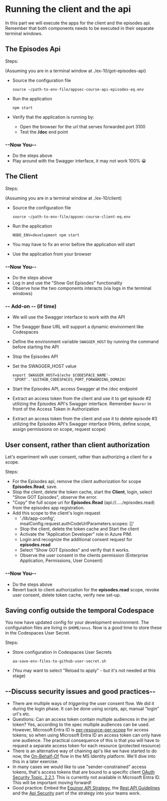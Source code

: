 # Running the client and the api

In this part we will execute the apps for the client and the episodes api. Remember that both components needs to be executed in their separate terminal windows.


## The Episodes Api

Steps:

(Assuming you are in a terminal window at ./ex-10/got-episodes-api)
  
* Source the configuration file

    ```shell
    source ~/path-to-env-file/appsec-course-api-episodes-eq.env 
    ```

* Run the application 

    ```shell
    npm start 
    ```

* Verify that the application is running by:
  * Open the browser for the url that serves forwarded port 3100
  * Test the **/doc** end point

### --Now You--

* Do the steps above
* Play around with the Swagger interface, it may not work 100% 😀


## The Client


Steps:

(Assuming you are in a terminal window at ./ex-10/client)
  
* Source the configuration file

    ```shell
    source ~/path-to-env-file/appsec-course-client-eq.env
    ```

* Run the application
  
    ```shell
    NODE_ENV=development npm start 
    ```

* You may have to fix an error before the application will start
* Use the application from your browser

### --Now You--

* Do the steps above
* Log in and use the "Show Got Episodes" functionality
* Observe how the two components interacts (via logs in the terminal windows)

### -- Add-on -- (if time)

* We will use the Swagger interface to work with the API
* The Swagger Base URL will support a dynamic environment like Codespaces
* Define the environment variable `SWAGGER_HOST` by running the command before starting the API
* Stop the Episodes API
* Set the SWAGGER_HOST value

  ```shell
  export SWAGGER_HOST=$(echo $CODESPACE_NAME'-'$PORT'.'$GITHUB_CODESPACES_PORT_FORWARDING_DOMAIN)
  ```
* Start the Episodes API, access Swagger at the /doc endpoint
* Extract an access token from the client and use it to get episode #2 utilizing the Episodes API's Swagger interface. Remember `Bearer` in front of the Access Token in Authorization
* Extract an access token from the client and use it to delete episode #3 utilizing the Episodes API's Swagger interface (Hints, define scope, assign permissions on scope, request scope)
  

## User consent, rather than client authorization

Let's experiment wih user consent, rather than authorizing a client for a scope.

Steps:

* For the Episodes api, remove the client authorization for scope **Episodes.Read**, save.
* Stop the client, delete the token cache, start the **Client**, login, select "Show GOT Episodes", observe the error.
* "Copy" the full scope uri for **Episodes.Read** (api://...../episodes.read) from the episodes app registration.
* Add this scope to the client's login request
  * './lib/app-config', msalConfig.request.authCodeUrlParameters.scopes: []'
  * Stop the client, delete the token cache and Start the client
  * Activate the "Application Developer" role in Azure PIM.
  * Login and recognize the additional consent request for **episodes.read**
  * Select "Show GOT Episodes" and verify that it works.
  * Observe the user consent in the clients permission (Enterprise Application, Permissions, User Consent)

### --Now You--

* Do the steps above
* Revert back to client authorization for the **episodes.read** scope, revoke user consent, delete token cache, verify new set-up.

## Saving config outside the temporal Codespace

You now have updated config for your development environment. The configuration files are living in `$HOME/envs`. Now is a good time to store these in the Codespaces User Secret.

Steps:

* Store configuration in Codespaces User Secrets
  ```shell
  aa-save-env-files-to-github-user-secret.sh
  ```
* (You may want to select "Reload to apply" - but it's not needed at this stage)

## --Discuss security issues and good practices--

* There are multiple ways of *triggering* the user consent flow. We did it during the login phase. It can be done using scripts, api, manual "login" url's etc.
* Questions: Can an access token contain multiple audiences in the jwt token? Yes, according to the spec multiple audiences can be used. However, Microsoft Entra ID is [per-resource-per-scope](https://github.com/AzureAD/microsoft-authentication-library-for-js/blob/dev/lib/msal-browser/docs/resources-and-scopes.md) for access tokens; so when using Microsoft Entra ID an access token can only have one audience. The practical consequence of this is that you will have to request a separate access token for each resource (protected resource)
* There is an alternative way of chaining api's like we have started to do now, the [On-Behalf-Of](https://docs.microsoft.com/en-us/azure/active-directory/develop/v2-oauth2-on-behalf-of-flow) flow in the MS Identity platform. We'll dive into this in a later exercise.
* In many cases we would like to use "sender-constrained" access tokens, that's access tokens that are bound to a specific client [OAuth Security Topic, 2.2.1](https://datatracker.ietf.org/doc/html/draft-ietf-oauth-security-topics#section-2.2.1). This is currently not available in Microsoft Entra ID. This will be important moving forward!
* Good practice: Embed the [Equinor API Strategy](https://github.com/equinor/api-strategy), the [Rest API Guidelines](https://github.com/equinor/api-strategy/blob/master/docs/rest_guidelines.md) and the [Api Security](https://github.com/equinor/api-strategy/blob/master/docs/strategy.md#api-security) part of the strategy into your teams work.
